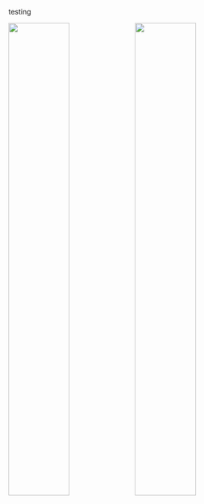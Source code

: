 testing

<img src="../assets/bert/bert0.png" width="49%"/> <img src="../assets/bert/bert1.png" width="49%"/>

<!-- ![0](assets/bert/bert1.png){: style="height:83px"} ![1](assets/bert/bert2.png){: style="height:83px"} ![2](assets/bert/bert3.png){: style="height:83px"} 
![0](assets/bert/bert0.png){: style="height:83px"} ![0](assets/bert/bert4.png){: style="height:83px"} -->